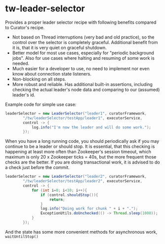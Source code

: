 # tw-leader-selector

Provides a proper leader selector recipe with following benefits compared to Curator's recipe.

- Not based on Thread interruptions (very bad and old practice), so the control over the selector is completely graceful.
Additional benefit from it is, that it is very quiet on graceful shutdown.
- Better model for most use cases, especially for "periodic background jobs". Also for use cases where halting and resuming
of some work is needed.
- Much easier for a developer to use, no need to implement nor even know about connection state listeners.
- Non-blocking on all steps.
- More robust and reliable. Has additional built-in assertions, including checking the actual leader's node data and 
comparing to our (assumed) leader's id.

Example code for simple use case:
```java
leaderSelector = new LeaderSelector("leader1", curatorFramework, 
		"/tw/leaderSelector/testApp/leader1", executorService,
		control -> {
			log.info("I'm now the leader and will do some work.");
		});
```

When you have a long running code, you should periodically ask if you may continue to be a leader or should stop.
It is essential, that this checking is happening at least more often than Zookeeper's session timeout, which maximum is only
20 x Zookeeper ticks = 40s, but the more frequent those checks are the better.
If you are doing transactional work, it is advised to do a check just before the commit.
```java
leaderSelector = new LeaderSelector("leader2", curatorFramework, 
		"/tw/leaderSelector/testApp/leader2", executorService,
		control -> {
			for (int i=0; i<10; i++){
				if (control.shouldStop()){
					return;
				}
				log.info("Doing work for chunk " + i + ".");
				ExceptionUtils.doUnchecked(() -> Thread.sleep(1000));
			}
		});
```

And the state has some more convenient methods for asynchronous work, `waitUntilStop()`
